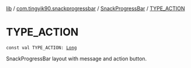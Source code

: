 [lib](../../index.md) / [com.tingyik90.snackprogressbar](../index.md) / [SnackProgressBar](index.md) / [TYPE_ACTION](.)

# TYPE_ACTION

`const val TYPE_ACTION: `[`Long`](https://kotlinlang.org/api/latest/jvm/stdlib/kotlin/-long/index.html)

SnackProgressBar layout with message and action button.

